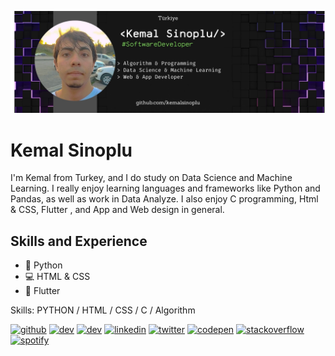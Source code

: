 ![Junior Data Scientist](https://github.com/kemalsinoplu/kemalsinoplu/blob/main/github.png?raw=true)

# Kemal Sinoplu
I'm Kemal from Turkey, and I do study on Data Science and Machine Learning. I really enjoy learning languages and frameworks like Python and Pandas, as well as work in Data Analyze. I also enjoy C programming, Html & CSS, Flutter , and App and Web design in general.

## Skills and Experience
* 🐍 Python
* 💻 HTML & CSS
* 📱  Flutter

Skills: PYTHON / HTML / CSS / C / Algorithm

[<img src='https://cdn.jsdelivr.net/npm/simple-icons@3.0.1/icons/github.svg' alt='github' height='40'>](https://github.com/kemalsinoplu)  [<img src='https://cdn.jsdelivr.net/npm/simple-icons@3.0.1/icons/dev-dot-to.svg' alt='dev' height='40'>](https://dev.to/kemalsinoplu)  [<img src='https://cdn.jsdelivr.net/npm/simple-icons@3.0.1/icons/hashnode.svg' alt='dev' height='40'>](https://microdata.hashnode.dev/)  [<img src='https://cdn.jsdelivr.net/npm/simple-icons@3.0.1/icons/linkedin.svg' alt='linkedin' height='40'>](https://www.linkedin.com/in/kemalsinoplu/)  [<img src='https://cdn.jsdelivr.net/npm/simple-icons@3.0.1/icons/twitter.svg' alt='twitter' height='40'>](https://twitter.com/iamsvalley)  [<img src='https://cdn.jsdelivr.net/npm/simple-icons@3.0.1/icons/codepen.svg' alt='codepen' height='40'>](https://codepen.io/@Kemal-Paa-Sinoplu)  [<img src='https://cdn.jsdelivr.net/npm/simple-icons@3.0.1/icons/stackoverflow.svg' alt='stackoverflow' height='40'>](https://stackoverflow.com/users/user:22268931)  [<img src='https://cdn.jsdelivr.net/npm/simple-icons@3.0.1/icons/spotify.svg' alt='spotify' height='40'>](https://open.spotify.com/user/31nyx54fnckzvfjrpy6f7scxfhwu?si=f3eb7baea6fe450c)  


